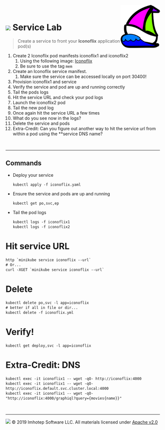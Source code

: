 <img src="../assets/k8sland.png" align="right" width="128" height="auto"/>

<br/>

# <img src="../assets/lab.png" width="32" height="auto"/> Service Lab

> Create a service to front your **Iconoflix** application pod(s)

1. Create 2 Iconoflix pod manifests iconoflix1 and iconoflix2
    1. Using the following image: [Iconoflix](http://quay.io/imhotepio/iconoflix)
    2. Be sure to use the tag `mem`
2. Create an Iconoflix service manifest.
    1. Make sure the service can be accessed locally on port 30400!
3. Provision iconoflix1 and service
4. Verify the service and pod are up and running correctly
5. Tail the pods logs
6. Hit the service URL and check your pod logs
7. Launch the iconoflix2 pod
8. Tail the new pod log
9. Once again hit the service URL a few times
10. What do you see now in the logs?
11. Delete the service and pods
12. Extra-Credit: Can you figure out another way to hit the service url from within a pod using the **service DNS name?

<br/>

---
## Commands

- Deploy your service

  ```shell
  kubectl apply -f iconoflix.yaml
  ```

- Ensure the service and pods are up and running

  ```shell
  kubectl get po,svc,ep
  ```

- Tail the pod logs

  ```shell
  kubectl logs -f iconoflix1
  kubectl logs -f iconoflix2
  ```

# Hit service URL

  ```shell
  http `minikube service iconoflix --url`
  # Or...
  curl -XGET `minikube service iconoflix --url`
  ```

# Delete

  ```shell
  kubectl delete po,svc -l app=iconoflix
  # better if all in file or dir...
  kubectl delete -f iconoflix.yml
  ```

# Verify!

  ```shell
  kubectl get deploy,svc -l app=iconoflix
  ```

# Extra-Credit: DNS

  ```shell
  kubectl exec -it iconoflix1 -- wget -qO- http://iconoflix:4000
  kubectl exec -it iconoflix1 -- wget -qO- http://iconoflix.default.svc.cluster.local:4000
  kubectl exec -it iconoflix1 -- wget -qO- "http://iconoflix:4000/graphiql?query={movies{name}}"
  ```

<br/>

---
<img src="../assets/imhotep_logo.png" width="32" height="auto"/> © 2019 Imhotep Software LLC.
All materials licensed under [Apache v2.0](http://www.apache.org/licenses/LICENSE-2.0)
